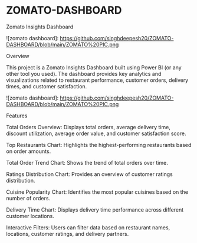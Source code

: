 # ZOMATO-DASHBOARD

  




Zomato Insights Dashboard

![zomato dashboard]: https://github.com/singhdeepesh20/ZOMATO-DASHBOARD/blob/main/ZOMATO%20PIC.png



Overview

This project is a Zomato Insights Dashboard built using Power BI (or any other tool you used). The dashboard provides key analytics and visualizations related to restaurant performance, customer orders, delivery times, and customer satisfaction.

![zomato dashboard]: https://github.com/singhdeepesh20/ZOMATO-DASHBOARD/blob/main/ZOMATO%20PIC.png


Features

Total Orders Overview: Displays total orders, average delivery time, discount utilization, average order value, and customer satisfaction score.

Top Restaurants Chart: Highlights the highest-performing restaurants based on order amounts.

Total Order Trend Chart: Shows the trend of total orders over time.

Ratings Distribution Chart: Provides an overview of customer ratings distribution.

Cuisine Popularity Chart: Identifies the most popular cuisines based on the number of orders.

Delivery Time Chart: Displays delivery time performance across different customer locations.

Interactive Filters: Users can filter data based on restaurant names, locations, customer ratings, and delivery partners.


